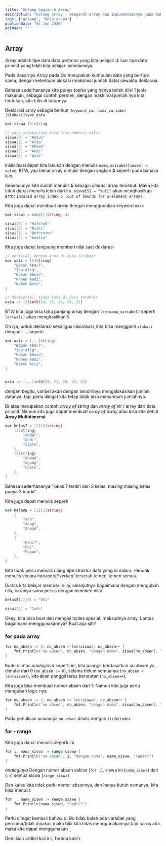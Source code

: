 ```yaml
---
title: "Golang bagian-6 Array"
description: "Golang array - mengenal array dan implementasnya pada bahasa go"
tags: ["golang", "belajarapa"]
publishDate: "04 Jun 2020"
ogImage: ""
---
```


## Array

_Array_ adalah tipe data data pertama yang kita pelajari di luar tipe data primitif yang telah kita pelajari sebelumnya.

Pada dasarnya _Array_ pada _Go_ merupakan kumpulan data yang bertipe sama, dengan ketentuan alokasi (maksimal jumlah data) sewaktu deklarasi.

Bahasa sederhananya kita punya _toples_ yang hanya boleh diisi 1 jenis makanan, sebagai contoh permen, dengan maskimal jumlah nya kita tentukan, kita tulis di tutupnya.

Deklarasi array sebagai berikut, `keyword_var nama_variabel [alokasi]type_data`

```go
var siswa [5]string

// yang selanjutnya kita bisa memberi nilai
siswa[0] = "Abdul"
siswa[1] = "Afiq"
siswa[2] = "Ahmad"
siswa[3] = "Andi"
siswa[4] = "Aziz"
```

Inisialisasi dapat kita lakukan dengan menulis `nama_variabel[index] = value`. BTW, yap benar array dimulai dengan angkan **0** seperti pada bahasa lain.

Sebelumnya kita sudah menulis **5** sebagai _alokasi_ array tersebut. Maka kita tidak dapat menulis lebih dari itu. `siswa[5] = "Yuli"` akan menghasilkan error `invalid array index 5 (out of bounds for 5-element array)`.

Kita juga dapat membuat _array_ dengan menggunakan keyword `make`

```go
var siswi = make([]string, 4)

siswi[0] = "Hafshoh"
siswi[3] = "Rizki"
siswi[1] = "Qothrotun"
siswi[2] = "Amelia"
```

Kita juga dapat langsung memberi nilai saat deklarasi

```go
// vertical, dengan koma di data terakhir
var wali = [5]string{
    "Bapak Abdul",
    "Ibu Afiq",
    "Kakak Ahmad",
    "Nenek Andi",
    "Kakek Aziz",
}

// horizontal, tanpa koma di data terakhir
usia := [5]int8{24, 21, 24, 23, 22}
```

BTW kita juga bisa tahu panjang array dengan `len(nama_variabel)` seperti `len(wali)` akan menghasilkan `5`.

Oh iya, untuk deklarasi sekaligus inisialisasi, kita bisa mengganti `alokasi` dengan `...` seperti

```go
var wali = [...]string{
    "Bapak Abdul",
    "Ibu Afiq",
    "Kakak Ahmad",
    "Nenek Andi",
    "Kakek Aziz",
}


usia := [...]int8{24, 21, 24, 23, 22}
```

dengan begitu, varibel akan dengan sendirinya mengalokasikan jumlah datanya, tapi perlu diingat kita tetap tidak bisa menambah jumlahnya.

Di atas merupakan contoh _array of string_ dan _array of int_ / array dari data primitif. Namun kita juga dapat membuat _array of array_ atau bisa kita sebut **Array Multidimensi**

```go
var kelas7 = [2][3]string{
    [3]string{
        "Abdul",
        "Andi",
        "Cipto",
    },
    [3]string{
        "Ahmad",
        "Agung",
        "Cokro",
    },
}
```

Bahasa sederhananya "kelas 7 terdiri dari 2 kelas, masing masing kelas punya 3 murid".

Kita juga dapat menulis seperti

```go
var kelas8 = [2][3]string{
    {
        "Aan",
        "Aang",
        "Ahmad",
    },
    {
        "Hanif",
        "Oki",
        "Popon",
    },
}
```

Kita tidak perlu menulis ulang tipe struktur data yang di dalam.
Hendak menulis secara _horizontal/vertical_ terserah temen-temen semua.

Diatas kita belajar memberi nilai, selanjutnya bagaimana dengan mengubah nila, caranya sama persis dengan memberi nilai

```go
kelas8[1][0] = "Oki"

siswi[2] = "Indo"
```

Okay, kita bisa buat dan mengisi toples spesial, maksudnya array.
Lantas bagaimana menggunakannya? Buat apa sih?

### for pada array

```go
for no_absen := 0; no_absen < len(siswa); no_absen++ {
    fmt.Println("no absen", no_absen, "dengan nama", siswa[no_absen], "hadir?")
}
```

Kode di atas _analoginya_ seperti ini,
kita panggil berdasarkan no absen ya, dimulai dari 0 (`no_absen := 0`),
selama belum semuanya (`no_absen < len(siswa)`),
kita akan panggil terus berurutan (`no_absen++`),

Kita juga bisa membuat nomor absen dari 1.
Namun kita juga perlu mengubah logic nya.

```go
for no_absen := 1; no_absen <= len(siswa); no_absen++ {
    fmt.Println("no absen", no_absen, "dengan nama", siswa[no_absen], "hadir?")
}
```

Pada penulisan umumnya `no_absen` ditulis dengan `i`/`idx`/`index`

### for - range

Kita juga dapat menulis seperti ini

```go
for i, nama_siswa := range siswa {
    fmt.Println("no absen", i, "dengan nama", nama_siswa, "hadir?")
}
```

_analoginya_
Dengan nomor absen sekian (`for i`),
siswa ini (`nama_siswa`)
dari (`:=`)
semua siswa (`range siswa`)

Dan kalau kita tidak perlu nomor absennya, dan hanya butuh namanya,
kita bisa menulis

```go
for _, nama_siswa := range siswa {
    fmt.Println(nama_siswa, "hadir?")
}
```

Perlu diingat kembali bahwa di _Go_ tidak boleh ada variabel yang percuma/tidak dipakai, maka bila kita tidak menggunakannya tapi harus ada maka kita dapat menggunakan `_`

Demikian artikel kali ini,
Terima kasih.
